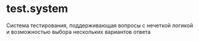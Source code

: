 # test.system
Система тестирования, поддерживающая вопросы с нечеткой логикой и возможностью выбора нескольких вариантов ответа

